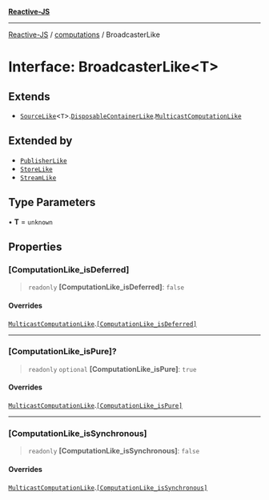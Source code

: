 [**Reactive-JS**](../../README.md)

***

[Reactive-JS](../../README.md) / [computations](../README.md) / BroadcasterLike

# Interface: BroadcasterLike\<T\>

## Extends

- [`SourceLike`](SourceLike.md)\<`T`\>.[`DisposableContainerLike`](../../utils/interfaces/DisposableContainerLike.md).[`MulticastComputationLike`](MulticastComputationLike.md)

## Extended by

- [`PublisherLike`](PublisherLike.md)
- [`StoreLike`](StoreLike.md)
- [`StreamLike`](StreamLike.md)

## Type Parameters

• **T** = `unknown`

## Properties

### \[ComputationLike\_isDeferred\]

> `readonly` **\[ComputationLike\_isDeferred\]**: `false`

#### Overrides

[`MulticastComputationLike`](MulticastComputationLike.md).[`[ComputationLike_isDeferred]`](MulticastComputationLike.md#computationlike_isdeferred)

***

### \[ComputationLike\_isPure\]?

> `readonly` `optional` **\[ComputationLike\_isPure\]**: `true`

#### Overrides

[`MulticastComputationLike`](MulticastComputationLike.md).[`[ComputationLike_isPure]`](MulticastComputationLike.md#computationlike_ispure)

***

### \[ComputationLike\_isSynchronous\]

> `readonly` **\[ComputationLike\_isSynchronous\]**: `false`

#### Overrides

[`MulticastComputationLike`](MulticastComputationLike.md).[`[ComputationLike_isSynchronous]`](MulticastComputationLike.md#computationlike_issynchronous)

